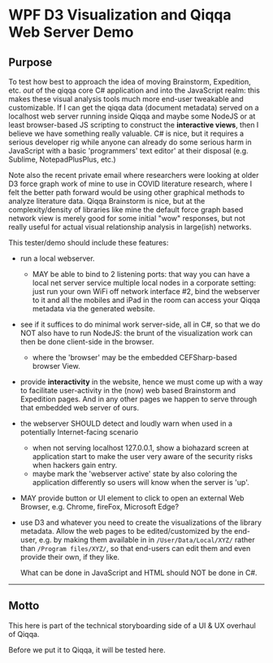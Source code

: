 ﻿# WPF D3 Visualization and Qiqqa Web Server Demo

## Purpose

To test how best to approach the idea of moving Brainstorm, Expedition, etc. *out* of the qiqqa core C# application and into the JavaScript realm: this makes these visual analysis tools much more end-user tweakable and customizable. If I can get the qiqqa data (document metadata) served on a localhost web server running inside Qiqqa and maybe some NodeJS or at least browser-based JS scripting to construct the **interactive views**, then I believe we have something really valuable. C# is nice, but it requires a serious developer rig while anyone can already do some serious harm in JavaScript with a basic 'programmers' text editor' at their disposal (e.g. Sublime, NotepadPlusPlus, etc.) 

Note also the recent private email where researchers were looking at older D3 force graph work of mine to use in COVID literature research, where I felt the better path forward would be using other graphical methods to analyze literature data. Qiqqa Brainstorm is nice, but at the complexity/density of libraries like mine the default force graph based network view is merely good for some initial "wow" responses, but not really useful for actual visual relationship analysis in large(ish) networks.

This tester/demo should include these features:

- run a local webserver. 
  + MAY be able to bind to 2 listening ports: that way you can have a local net server service multiple local nodes in a corporate setting: just run your own WiFi off network interface #2, bind the webserver to it and all the mobiles and iPad in the room can access your Qiqqa metadata via the generated website.
- see if it suffices to do minimal work server-side, all in C#, so that we do NOT also have to run NodeJS: the brunt of the visualization work can then be done client-side in the browser.
  + where the 'browser' may be the embedded CEFSharp-based browser View.
- provide **interactivity** in the website,  hence we must come up with a way to facilitate user-activity in the (now) web based Brainstorm and Expedition pages. And in any other pages we happen to serve through that embedded web server of ours.
- the webserver SHOULD detect and loudly warn when used in a potentially Internet-facing scenario
  + when not serving localhost 127.0.0.1, show a biohazard screen at application start to make the user very aware of the security risks when hackers gain entry.
  + maybe mark the 'webserver active' state by also coloring the application differently so users will know when the server is 'up'.
- MAY provide button or UI element to click to open an external Web Browser, e.g. Chrome, fireFox, Microsoft Edge?
- use D3 and whatever you need to create the visualizations of the library metadata. Allow the web pages to be edited/customized by the end-user, e.g. by making them available in in `/User/Data/Local/XYZ/` rather than `/Program files/XYZ/`, so that end-users can edit them and even provide their own, if they like. 

  What can be done in JavaScript and HTML should NOT be done in C#.



---

## Motto

This here is part of the technical storyboarding side of a UI & UX overhaul of Qiqqa.

Before we put it to Qiqqa, it will be tested here.
